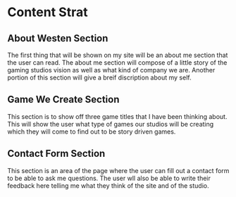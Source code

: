  <h1> Content Strat </h1>
<h2>About Westen Section</h2>
<p>The first thing that will be shown on my site will
be an about me section that the user can read. The about
me section will compose of a little story of the gaming 
studios vision as well as what kind of company we are.
Another portion of this section will give a breif discription 
about my self.
</p>
<h2>Game We Create Section</h2>
<p>
This section is to show off three game titles that I
have been thinking about. This will show the user what 
type of games our studios will be creating which they
will come to find out to be story driven games.
</p>
 <h2>Contact Form Section</h2>
<p>
This section is an area of the page where the user can 
fill out a contact form to be able to ask me questions.
The user wll also be able to write their feedback here
telling me what they think of the site and of the 
studio.
</p>
